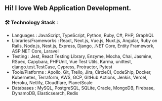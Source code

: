 ## Hi! I love Web Application Development.

### :hammer_and_wrench: Technology Stack :

- Languages : JavaScript, TypeScript, Python, Ruby, C#, PHP, GraphQL
- Libraries/Frameworks : React, Next.js, Vue.js, Nuxt.js, Angular, Ruby on Rails, Node.js, Nest.js, Express, Django, .NET Core,  Entity Framework, ASP.NET Core, Laravel
- Testing : Jest, React Testing Library, Enzyme, Mocha, Chai, Jasmine, RSpec, Capybara, PHPUnit, Vue Test Utils, Karma, unittest, django.test.TestCase, Cypress, Protractor, Pytest
- Tools/Platforms : Apollo, Git, Trello, Jira, CircleCI, CodeShip, Docker, Kubernetes, Terraform, AWS, GCP, GitHub Actions, Jenkis, Vercel, Heroku, Netlify, Cloudflare, PlanetScale
- Databases : MySQL, PostgreSQL, SQLite, Oracle, MongoDB, Firebase, DynamoDB, Elasticsearch, Redis
